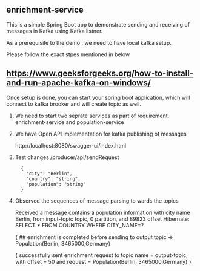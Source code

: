 ## enrichment-service

This is a simple Spring Boot app to demonstrate sending and receiving of messages in Kafka using Kafka listner.

As a prerequisite to the demo , we need to have local kafka setup.

Please follow the exact stpes mentioned in below 

## https://www.geeksforgeeks.org/how-to-install-and-run-apache-kafka-on-windows/

Once setup is done, you can start your spring boot application, which will connect to kafka brooker and will create topic as well.

1. We need to start two seprate services as part of requirement. enrichment-service and population-service

2. We have Open API implementation for kafka publishing of messages

   http://localhost:8080/swagger-ui/index.html
   
3. Test changes /producer/api/sendRequest    

         {
           "city": "Berlin",
           "country": "string",
           "population": "string"
         }

4. Observed the sequences of message parsing to wards the topics

   Received a message contains a population information with city name Berlin, from input-topic topic, 0 partition, and 89823 offset
   Hibernate: SELECT * FROM COUNTRY WHERE CITY_NAME=?

   { ## enrichment is completed before sending to output topic -> Population(Berlin, 3465000,Germany)

   { successfully sent enrichment request to topic name = output-topic, with offset = 50 and request = Population(Berlin, 3465000,Germany) }



